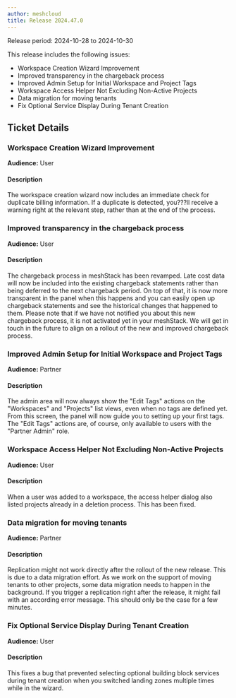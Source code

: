 ```yaml
---
author: meshcloud
title: Release 2024.47.0
---
```


Release period: 2024-10-28 to 2024-10-30

This release includes the following issues:
* Workspace Creation Wizard Improvement
* Improved transparency in the chargeback process
* Improved Admin Setup for Initial Workspace and Project Tags
* Workspace Access Helper Not Excluding Non-Active Projects
* Data migration for moving tenants
* Fix Optional Service Display During Tenant Creation
<!--truncate-->

## Ticket Details
### Workspace Creation Wizard Improvement
**Audience:** User


#### Description
The workspace creation wizard now includes an immediate check for duplicate billing information. 
If a duplicate is detected, you???ll receive a warning right at the relevant step, rather than at 
the end of the process.

### Improved transparency in the chargeback process
**Audience:** User


#### Description
The chargeback process in meshStack has been revamped. Late cost data will now be included into the existing 
chargeback statements rather than being deferred to the next chargeback period. On top of that, it is now more 
transparent in the panel when this happens and you can easily open up chargeback statements and see the 
historical changes that happened to them. Please note that if we have not notified you about this new chargeback process, 
it is not activated yet in your meshStack. We will get in touch in the future to align on a rollout of the new and 
improved chargeback process.

### Improved Admin Setup for Initial Workspace and Project Tags
**Audience:** Partner


#### Description
The admin area will now always show the "Edit Tags" actions on the "Workspaces" and "Projects" list views,
even when no tags are defined yet. From this screen, the panel will now guide you to setting up your first tags.
The "Edit Tags" actions are, of course, only available to users with the "Partner Admin" role.

### Workspace Access Helper Not Excluding Non-Active Projects
**Audience:** User


#### Description
When a user was added to a workspace, the access helper dialog also 
listed projects already in a deletion process. This has been fixed.

### Data migration for moving tenants
**Audience:** Partner


#### Description
Replication might not work directly after the rollout of the new release.
This is due to a data migration effort. As we work on the support of
moving tenants to other projects, some data migration needs to happen
in the background. If you trigger a replication right after the release,
it might fail with an according error message. This should only be the case for a few minutes.

### Fix Optional Service Display During Tenant Creation
**Audience:** User


#### Description
This fixes a bug that prevented selecting optional building block
services during tenant creation when you switched landing zones multiple times
while in the wizard.

